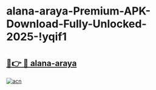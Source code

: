 # alana-araya-Premium-APK-Download-Fully-Unlocked-2025-!yqif1

# <h2><a href="https://9mp9xz.esa.edu.pl?title=alana-araya&ref=yqif1">🔗👉 🔴 alana-araya</a></h2>

[![acn](https://github.com/user-attachments/assets/0f9c940e-d8b0-45ae-aac7-cd30a18b3e1c)](https://9mp9xz.esa.edu.pl?title=alana-araya&ref=yqif1)

